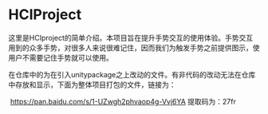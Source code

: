 # HCIProject

​	这里是HCIproject的简单介绍。本项目旨在提升手势交互的使用体验。手势交互用到的众多手势，对很多人来说很难记住，因而我们为触发手势之前提供图示，使用户不需要记住手势就可以使用。

​	在仓库中的为在引入unitypackage之上改动的文件。有非代码的改动无法在仓库中存放和显示，下面为整体项目打包的文件，链接为：

​	https://pan.baidu.com/s/1-UZwgh2phvaop4g-Vvj6YA	提取码为：27fr